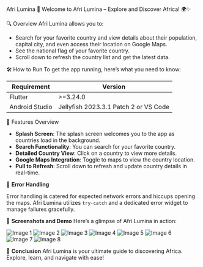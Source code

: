 Afri Lumina 🚀
Welcome to Afri Lumina – Explore and Discover Africa! 🌍✨

🔍 Overview
Afri Lumina allows you to:

- Search for your favorite country and view details about their population, capital city, and even access their location on Google Maps.
- See the national flag of your favorite country.
- Scroll down to refresh the country list and get the latest data.

🛠️ How to Run
To get the app running, here’s what you need to know:

| Requirement | Version |
|------------|---------|
| Flutter | >=3.24.0 |
| Android Studio | Jellyfish 2023.3.1 Patch 2 or VS Code |

🌟 Features Overview

- **Splash Screen**: The splash screen welcomes you to the app as countries load in the background.
- **Search Functionality**: You can search for your favorite country.
- **Detailed Country View**: Click on a country to view more details.
- **Google Maps Integration**: Toggle to maps to view the country location.
- **Pull to Refresh**: Scroll down to refresh and update country details in real-time.

📌 **Error Handling**

Error handling is catered for expected network errors and hiccups opening the maps. Afri Lumina utilizes `try-catch` and a dedicated error widget to manage failures gracefully.

📸 **Screenshots and Demo**
Here’s a glimpse of Afri Lumina in action:

![Image 1](assets/screenshots/flutter_01.png)
![Image 2](assets/screenshots/flutter_02.png)
![Image 3](assets/screenshots/flutter_03.png)
![Image 4](assets/screenshots/flutter_04.png)
![Image 5](assets/screenshots/flutter_05.png)
![Image 6](assets/screenshots/flutter_06.png)
![Image 7](assets/screenshots/flutter_07.png)
![Image 8](assets/screenshots/flutter_08.png)

🎯 **Conclusion**
Afri Lumina is your ultimate guide to discovering Africa. Explore, learn, and navigate with ease!

